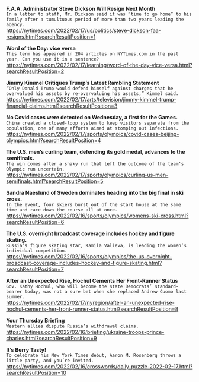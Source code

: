 **F.A.A. Administrator Steve Dickson Will Resign Next Month**\
`In a letter to staff, Mr. Dickson said it was “time to go home” to his family after a tumultuous period of more than two years leading the agency.`\
https://nytimes.com/2022/02/17/us/politics/steve-dickson-faa-resigns.html?searchResultPosition=1

**Word of the Day: vice versa**\
`This term has appeared in 204 articles on NYTimes.com in the past year. Can you use it in a sentence?`\
https://nytimes.com/2022/02/17/learning/word-of-the-day-vice-versa.html?searchResultPosition=2

**Jimmy Kimmel Critiques Trump’s Latest Rambling Statement**\
`“Only Donald Trump would defend himself against charges that he overvalued his assets by re-overvaluing his assets,” Kimmel said.`\
https://nytimes.com/2022/02/17/arts/television/jimmy-kimmel-trump-financial-claims.html?searchResultPosition=3

**No Covid cases were detected on Wednesday, a first for the Games.**\
`China created a closed-loop system to keep visitors separate from the population, one of many efforts aimed at stomping out infections.`\
https://nytimes.com/2022/02/17/sports/olympics/covid-cases-beijing-olympics.html?searchResultPosition=4

**The U.S. men’s curling team, defending its gold medal, advances to the semifinals.**\
`The win comes after a shaky run that left the outcome of the team’s Olympic run uncertain.`\
https://nytimes.com/2022/02/17/sports/olympics/curling-us-men-semifinals.html?searchResultPosition=5

**Sandra Naeslund of Sweden dominates heading into the big final in ski cross.**\
`In the event, four skiers burst out of the start house at the same time and race down the course all at once.`\
https://nytimes.com/2022/02/16/sports/olympics/womens-ski-cross.html?searchResultPosition=6

**The U.S. overnight broadcast coverage includes hockey and figure skating.**\
`Russia’s figure skating star, Kamila Valieva, is leading the women’s individual competition.`\
https://nytimes.com/2022/02/16/sports/olympics/the-us-overnight-broadcast-coverage-includes-hockey-and-figure-skating.html?searchResultPosition=7

**After an Unexpected Rise, Hochul Cements Her Front-Runner Status**\
`Gov. Kathy Hochul, who will become the state Democrats’ standard-bearer today, was not a sure bet when she replaced Andrew Cuomo last summer.`\
https://nytimes.com/2022/02/17/nyregion/after-an-unexpected-rise-hochul-cements-her-front-runner-status.html?searchResultPosition=8

**Your Thursday Briefing**\
`Western allies dispute Russia’s withdrawal claims.`\
https://nytimes.com/2022/02/16/briefing/ukraine-troops-prince-charles.html?searchResultPosition=9

**It’s Berry Tasty!**\
`To celebrate his New York Times debut, Aaron M. Rosenberg throws a little party, and you’re invited.`\
https://nytimes.com/2022/02/16/crosswords/daily-puzzle-2022-02-17.html?searchResultPosition=10

